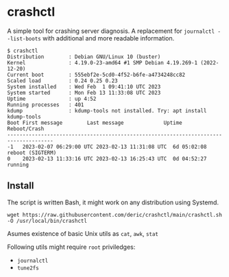 # crashctl
A simple tool for crashing server diagnosis. A replacement for `journalctl --list-boots` with additional and more readable information.

```
$ crashctl
Distribution        : Debian GNU/Linux 10 (buster)
Kernel              : 4.19.0-23-amd64 #1 SMP Debian 4.19.269-1 (2022-12-20)
Current boot        : 555ebf2e-5cd0-4f52-b6fe-a4734248cc82
Scaled load         : 0.24 0.25 0.23
System installed    : Wed Feb  1 09:41:10 UTC 2023
System started      : Mon Feb 13 11:33:08 UTC 2023
Uptime              : up 4:52
Running processes   : 401
kdump               : kdump-tools not installed. Try: apt install kdump-tools
Boot First message        Last message             Uptime       Reboot/Crash
-------------------------------------------------------------------------------------
-1   2023-02-07 06:29:00 UTC 2023-02-13 11:31:08 UTC  6d 05:02:08  reboot (SIGTERM)
0    2023-02-13 11:33:16 UTC 2023-02-13 16:25:43 UTC  0d 04:52:27  running

```

## Install

The script is written Bash, it might work on any distribution using Systemd.

```
wget https://raw.githubusercontent.com/deric/crashctl/main/crashctl.sh -O /usr/local/bin/crashctl
```

Asumes existence of basic Unix utils as `cat`, `awk`, `stat`

Following utils might require `root` priviledges:

  - `journalctl`
  - `tune2fs`
